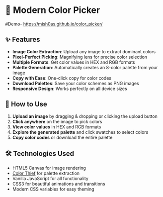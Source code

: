 # 🎨 Modern Color Picker

#Demo- https://mish0as.github.io/color_picker/

## ✨ Features

- **Image Color Extraction**: Upload any image to extract dominant colors
- **Pixel-Perfect Picking**: Magnifying lens for precise color selection
- **Multiple Formats**: Get color values in HEX and RGB formats
- **Palette Generation**: Automatically creates an 8-color palette from your image
- **Copy with Ease**: One-click copy for color codes
- **Download Palettes**: Save your color schemes as PNG images
- **Responsive Design**: Works perfectly on all device sizes

## 🚀 How to Use

1. **Upload an image** by dragging & dropping or clicking the upload button
2. **Click anywhere** on the image to pick colors
3. **View color values** in HEX and RGB formats
4. **Explore the generated palette** and click swatches to select colors
5. **Copy color codes** or download the entire palette

## 🛠️ Technologies Used

- HTML5 Canvas for image rendering
- [Color Thief](https://github.com/lokesh/color-thief) for palette extraction
- Vanilla JavaScript for all functionality
- CSS3 for beautiful animations and transitions
- Modern CSS variables for easy theming
